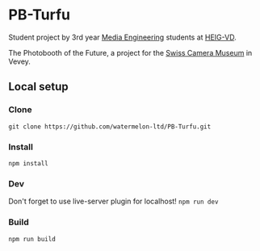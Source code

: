 # PB-Turfu

Student project by 3rd year [Media Engineering](https://heig-vd.ch/en/education/bachelors-degree-program/media-engineering) students at [HEIG-VD](https://heig-vd.ch/).

The Photobooth of the Future, a project for the [Swiss Camera Museum](https://www.cameramuseum.ch/en/) in Vevey.

## Local setup

### Clone

`git clone https://github.com/watermelon-ltd/PB-Turfu.git`

### Install

`npm install`

### Dev

Don't forget to use live-server plugin for localhost!
`npm run dev`

### Build

`npm run build`